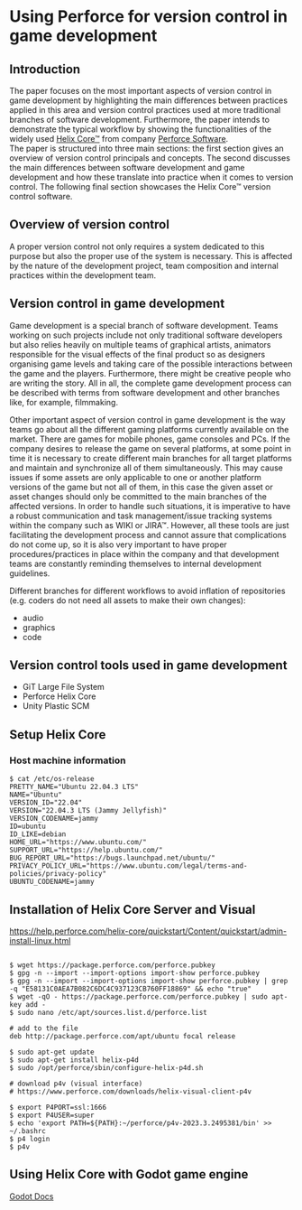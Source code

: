 # Using Perforce for version control in game development

## Introduction
The paper focuses on the most important aspects of version control in game development by highlighting the main differences between practices applied in this area and version control practices used at more traditional branches of software development. Furthermore, the paper intends to demonstrate the typical workflow by showing the functionalities of the widely used [Helix Core&trade;](https://www.perforce.com/products/helix-core) from company [Perforce Software](https://www.perforce.com/).  
The paper is structured into three main sections: the first section gives an overview of version control principals and
concepts. The second discusses the main differences between software development and game development and how these translate into practice when it comes to version control.
The following final section showcases the Helix Core&trade; version control software.

## Overview of version control
A proper version control not only requires a system dedicated to this purpose but also the proper use of the system is 
necessary. This is affected by the nature of the development project, team composition and internal practices within the 
development team.

## Version control in game development
Game development is a special branch of software development. Teams working on such projects include not only traditional software developers but also relies heavily on multiple teams of graphical artists, animators responsible for the visual effects of the final product so as designers organising game levels and taking care of the possible interactions
between the game and the players. Furthermore, there might be creative people who are writing the story. All in all, the
complete game development process can be described with terms from software development and other branches like, for example, filmmaking.  

Other important aspect of version control in game development is the way teams go about all the different gaming platforms
currently available on the market. There are games for mobile phones, game consoles and PCs. If the company desires to release the game on several platforms, at some point in time it is necessary to create different main branches for all 
target platforms and maintain and synchronize all of them simultaneously. This may cause issues if some assets are only
applicable to one or another platform versions of the game but not all of them, in this case the given asset or asset changes should only be committed to the main branches of the affected versions. In order to handle such situations, it is imperative to have a robust communication and task management/issue tracking systems within the company such as WIKI or JIRA&trade;. However, all these tools are just facilitating the development process and cannot assure that complications do not come up, so it is also very important to have proper procedures/practices in place within the company and that development teams are constantly reminding themselves to internal development guidelines.

Different branches for different workflows to avoid inflation of repositories (e.g. coders do not need all assets to make their own changes):
* audio
* graphics
* code

## Version control tools used in game development
* GiT Large File System
* Perforce Helix Core
* Unity Plastic SCM

## Setup Helix Core
### Host machine information
```
$ cat /etc/os-release
PRETTY_NAME="Ubuntu 22.04.3 LTS"
NAME="Ubuntu"
VERSION_ID="22.04"
VERSION="22.04.3 LTS (Jammy Jellyfish)"
VERSION_CODENAME=jammy
ID=ubuntu
ID_LIKE=debian
HOME_URL="https://www.ubuntu.com/"
SUPPORT_URL="https://help.ubuntu.com/"
BUG_REPORT_URL="https://bugs.launchpad.net/ubuntu/"
PRIVACY_POLICY_URL="https://www.ubuntu.com/legal/terms-and-policies/privacy-policy"
UBUNTU_CODENAME=jammy
```
## Installation of Helix Core Server and Visual
https://help.perforce.com/helix-core/quickstart/Content/quickstart/admin-install-linux.html
```

$ wget https://package.perforce.com/perforce.pubkey
$ gpg -n --import --import-options import-show perforce.pubkey
$ gpg -n --import --import-options import-show perforce.pubkey | grep -q "E58131C0AEA7B082C6DC4C937123CB760FF18869" && echo "true"
$ wget -qO - https://package.perforce.com/perforce.pubkey | sudo apt-key add -
$ sudo nano /etc/apt/sources.list.d/perforce.list

# add to the file
deb http://package.perforce.com/apt/ubuntu focal release

$ sudo apt-get update
$ sudo apt-get install helix-p4d
$ sudo /opt/perforce/sbin/configure-helix-p4d.sh

# download p4v (visual interface)
# https://www.perforce.com/downloads/helix-visual-client-p4v

$ export P4PORT=ssl:1666
$ export P4USER=super
$ echo 'export PATH=${PATH}:~/perforce/p4v-2023.3.2495381/bin' >> ~/.bashrc
$ p4 login
$ p4v
```

## Using Helix Core with Godot game engine
[Godot Docs](https://docs.godotengine.org/en/stable/)